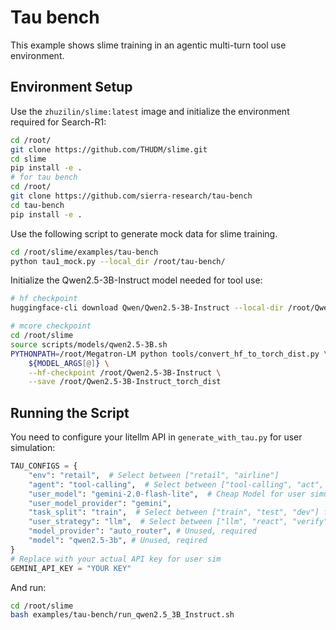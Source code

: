 # Tau bench 
This example shows slime training in an agentic multi-turn tool use environment. 


## Environment Setup 
Use the `zhuzilin/slime:latest` image and initialize the environment required for Search-R1:

```bash
cd /root/
git clone https://github.com/THUDM/slime.git
cd slime
pip install -e .
# for tau bench 
cd /root/
git clone https://github.com/sierra-research/tau-bench
cd tau-bench
pip install -e . 
```

Use the following script to generate mock data for slime training. 

```bash
cd /root/slime/examples/tau-bench
python tau1_mock.py --local_dir /root/tau-bench/
```

Initialize the Qwen2.5-3B-Instruct model needed for tool use:

```bash
# hf checkpoint
huggingface-cli download Qwen/Qwen2.5-3B-Instruct --local-dir /root/Qwen2.5-3B-Instruct

# mcore checkpoint
cd /root/slime
source scripts/models/qwen2.5-3B.sh
PYTHONPATH=/root/Megatron-LM python tools/convert_hf_to_torch_dist.py \
    ${MODEL_ARGS[@]} \
    --hf-checkpoint /root/Qwen2.5-3B-Instruct \
    --save /root/Qwen2.5-3B-Instruct_torch_dist
```

## Running the Script

You need to configure your litellm API in `generate_with_tau.py` for user simulation:

```python
TAU_CONFIGS = {
    "env": "retail",  # Select between ["retail", "airline"]
    "agent": "tool-calling",  # Select between ["tool-calling", "act", "react", "few-shot"], only tool-calling implemented for now
    "user_model": "gemini-2.0-flash-lite",  # Cheap Model for user simulator
    "user_model_provider": "gemini",
    "task_split": "train",  # Select between ["train", "test", "dev"] for retail, ["test"] for airline
    "user_strategy": "llm",  # Select between ["llm", "react", "verify", "reflection"]
    "model_provider": "auto_router", # Unused, required
    "model": "qwen2.5-3b", # Unused, reqired
}
# Replace with your actual API key for user sim    
GEMINI_API_KEY = "YOUR KEY" 
```

And run:

```bash
cd /root/slime
bash examples/tau-bench/run_qwen2.5_3B_Instruct.sh
```
